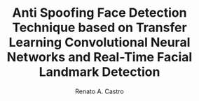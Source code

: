 ---
paperId: 26
author: Renato A. Castro
publicationauthor: Castro, R. A.
title: Anti Spoofing Face Detection Technique based on Transfer Learning Convolutional Neural Networks and Real-Time Facial Landmark Detection
pdf: --
poster: Poster_Renato_Castro
alt: --
type: Poster
topic: Deep Learning
subtopic: Machine Learning
link: 
conference: icml
year: 2019
tags: icml-2019-np
location: California, USA
---